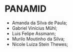 # PANAMID

- Amanda da Silva de Paula;
- Gabriel Vinícius Mühl;
- Luis Felipe Assmann;
- Murilo Moutinho da Silva;
- Nicole Luiza Stein Thewes;
